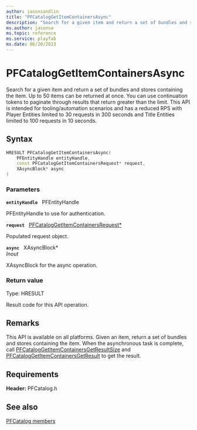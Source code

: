 ```yaml
---
author: jasonsandlin
title: "PFCatalogGetItemContainersAsync"
description: "Search for a given item and return a set of bundles and stores containing the item. Up to 50 items can be returned at once. You can use continuation tokens to paginate through results that return greater than the limit. This API is intended for tooling/automation scenarios and has a reduced RPS with Player Entities limited to 30 requests in 300 seconds and Title Entities limited to 100 requests in 10 seconds."
ms.author: jasonsa
ms.topic: reference
ms.service: playfab
ms.date: 06/20/2023
---
```


# PFCatalogGetItemContainersAsync  

Search for a given item and return a set of bundles and stores containing the item. Up to 50 items can be returned at once. You can use continuation tokens to paginate through results that return greater than the limit. This API is intended for tooling/automation scenarios and has a reduced RPS with Player Entities limited to 30 requests in 300 seconds and Title Entities limited to 100 requests in 10 seconds.  

## Syntax  
  
```cpp
HRESULT PFCatalogGetItemContainersAsync(  
    PFEntityHandle entityHandle,  
    const PFCatalogGetItemContainersRequest* request,  
    XAsyncBlock* async  
)  
```  
  
### Parameters  
  
**`entityHandle`** &nbsp; PFEntityHandle  
  
PFEntityHandle to use for authentication.  
  
**`request`** &nbsp; [PFCatalogGetItemContainersRequest*](../../pfcatalogtypes/structs/pfcataloggetitemcontainersrequest.md)  
  
Populated request object.  
  
**`async`** &nbsp; XAsyncBlock*  
*_Inout_*  
  
XAsyncBlock for the async operation.  
  
  
### Return value
Type: HRESULT
  
Result code for this API operation.
  
## Remarks  
  
This API is available on all platforms. Given an item, return a set of bundles and stores containing the item. When the asynchronous task is complete, call [PFCatalogGetItemContainersGetResultSize](pfcataloggetitemcontainersgetresultsize.md) and [PFCatalogGetItemContainersGetResult](pfcataloggetitemcontainersgetresult.md) to get the result.
  
## Requirements  
  
**Header:** PFCatalog.h
  
## See also  
[PFCatalog members](../pfcatalog_members.md)  

  
  
